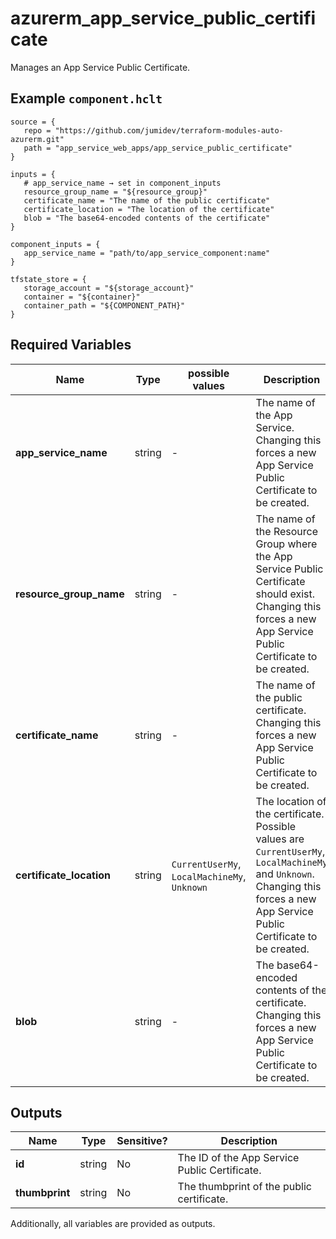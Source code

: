 # azurerm_app_service_public_certificate

Manages an App Service Public Certificate.

## Example `component.hclt`

```hcl
source = {
   repo = "https://github.com/jumidev/terraform-modules-auto-azurerm.git"   
   path = "app_service_web_apps/app_service_public_certificate"   
}

inputs = {
   # app_service_name → set in component_inputs
   resource_group_name = "${resource_group}"   
   certificate_name = "The name of the public certificate"   
   certificate_location = "The location of the certificate"   
   blob = "The base64-encoded contents of the certificate"   
}

component_inputs = {
   app_service_name = "path/to/app_service_component:name"   
}

tfstate_store = {
   storage_account = "${storage_account}"   
   container = "${container}"   
   container_path = "${COMPONENT_PATH}"   
}

```

## Required Variables

| Name | Type |  possible values |  Description |
| ---- | --------- |  ----------- | ----------- |
| **app_service_name** | string |  -  |  The name of the App Service. Changing this forces a new App Service Public Certificate to be created. | 
| **resource_group_name** | string |  -  |  The name of the Resource Group where the App Service Public Certificate should exist. Changing this forces a new App Service Public Certificate to be created. | 
| **certificate_name** | string |  -  |  The name of the public certificate. Changing this forces a new App Service Public Certificate to be created. | 
| **certificate_location** | string |  `CurrentUserMy`, `LocalMachineMy`, `Unknown`  |  The location of the certificate. Possible values are `CurrentUserMy`, `LocalMachineMy` and `Unknown`. Changing this forces a new App Service Public Certificate to be created. | 
| **blob** | string |  -  |  The base64-encoded contents of the certificate. Changing this forces a new App Service Public Certificate to be created. | 



## Outputs

| Name | Type | Sensitive? | Description |
| ---- | ---- | --------- | --------- |
| **id** | string | No  | The ID of the App Service Public Certificate. | 
| **thumbprint** | string | No  | The thumbprint of the public certificate. | 

Additionally, all variables are provided as outputs.

